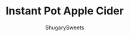 ---
layout: ../../layouts/MarkdownPostLayout.astro
title: Instant Pot Apple Cider
author: ShugarySweets
pubDate: 2020-07-17
description: "Want to make your own homemade Apple Cider? It&#x27;s easy when you use the Instant Pot. Learn how to make apple cider from scratch to sip all autumn long."
image_url: https://www.shugarysweets.com/wp-content/uploads/2020/09/instant-pot-apple-cider-2.jpg
tags: ["Drinks","American"]
calories: 348
protein: 2
carbohydrates: 93
fats: 1
fiber: 11
ingredients: ["6 apples, quartered","2 oranges, quartered","1 lemon, quartered","2/3 cup cranberries, fresh or frozen","½ cup honey","2 cinnamon sticks","1 teaspoon whole cloves","Water – enough to submerge the fruit (about 4 ½ cups)"]
serves: 4
time: "25 minutes"
prepTime: "10 minutes"
instructions: ["Mix together all the ingredients in the inner pot of the Instant Pot. Secure the lid and make sure the valve on top is set to \"SEALING\"","Select HIGH PRESSURE or manual function and a cook time of 15 minutes.","Allow the pressure to release naturally, about 15 minutes. Open the lid and allow the cider to cool slightly.","Using a mesh strainer, remove the spices. With a potato masher, smash the fruit to release as much flavor as possible.","Sieve the cider through a muslin or fine mesh strainer and discard the pulp.","Sweeten the cider by adding a bit of honey or brown sugar.","Serve with fruit slices and cranberries. Can be served hot or cold."]
nutrition: ["348 calories","93 grams carbohydrates","0 milligrams cholesterol","1 grams fat","11 grams fiber","2 grams protein","0 grams saturated fat","12 milligrams sodium","75 grams sugar","0 grams trans fat","0 grams unsaturated fat"]
---